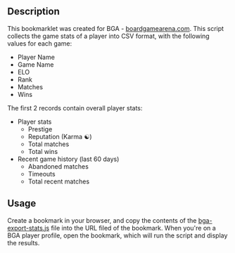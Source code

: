 ## Description

This bookmarklet was created for BGA - [boardgamearena.com](https://boardgamearena.com). This script collects the game stats of a player into CSV format, with the following values for each game:
- Player Name
- Game Name
- ELO
- Rank
- Matches
- Wins

The first 2 records contain overall player stats:
- Player stats
    - Prestige
    - Reputation (Karma ☯)
    - Total matches
    - Total wins
- Recent game history (last 60 days)
    - Abandoned matches
    - Timeouts
    - Total recent matches

## Usage

Create a bookmark in your browser, and copy the contents of the [bga-export-stats.js](bga-export-stats.js) file into the URL filed of the bookmark. When you're on a BGA player profile, open the bookmark, which will run the script and display the results.

